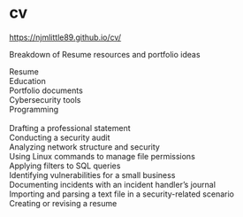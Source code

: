 # cv
https://njmlittle89.github.io/cv/

Breakdown of Resume resources and portfolio ideas

Resume <br>
Education <br>
Portfolio documents <br>
Cybersecurity tools <br>
Programming  <br>
 <br>
Drafting a professional statement <br>
Conducting a security audit <br>
Analyzing network structure and security <br>
Using Linux commands to manage file permissions <br>
Applying filters to SQL queries <br>
Identifying vulnerabilities for a small business <br>
Documenting incidents with an incident handler’s journal  <br>
Importing and parsing a text file in a security-related scenario <br>
Creating or revising a resume
